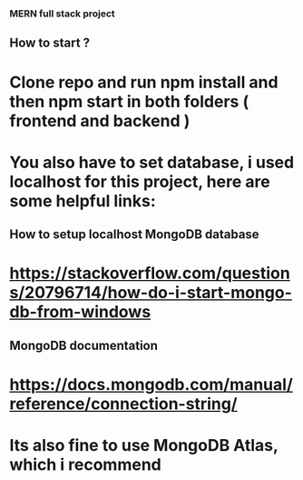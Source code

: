 ### MERN full stack project

## How to start ?

# Clone repo and run npm install and then npm start in both folders ( frontend and backend )

# You also have to set database, i used localhost for this project, here are some helpful links:

## How to setup localhost MongoDB database

# https://stackoverflow.com/questions/20796714/how-do-i-start-mongo-db-from-windows

## MongoDB documentation

# https://docs.mongodb.com/manual/reference/connection-string/

# Its also fine to use MongoDB Atlas, which i recommend
